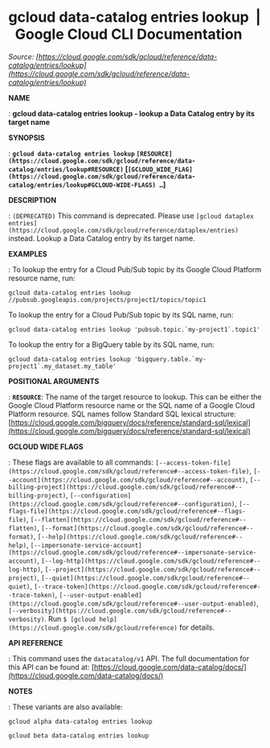 # gcloud data-catalog entries lookup  |  Google Cloud CLI Documentation

*Source: [https://cloud.google.com/sdk/gcloud/reference/data-catalog/entries/lookup](https://cloud.google.com/sdk/gcloud/reference/data-catalog/entries/lookup)*

**NAME**

: **gcloud data-catalog entries lookup - lookup a Data Catalog entry by its target name**

**SYNOPSIS**

: **`gcloud data-catalog entries lookup` `[RESOURCE](https://cloud.google.com/sdk/gcloud/reference/data-catalog/entries/lookup#RESOURCE)` [`[GCLOUD_WIDE_FLAG](https://cloud.google.com/sdk/gcloud/reference/data-catalog/entries/lookup#GCLOUD-WIDE-FLAGS) …`]**

**DESCRIPTION**

: `(DEPRECATED)` This command is deprecated. Please use `[gcloud dataplex entries](https://cloud.google.com/sdk/gcloud/reference/dataplex/entries)`
instead.
Lookup a Data Catalog entry by its target name.

**EXAMPLES**

: To lookup the entry for a Cloud Pub/Sub topic by its Google Cloud Platform
resource name, run:

```
gcloud data-catalog entries lookup //pubsub.googleapis.com/projects/project1/topics/topic1
```

To lookup the entry for a Cloud Pub/Sub topic by its SQL name, run:

```
gcloud data-catalog entries lookup 'pubsub.topic.`my-project1`.topic1'
```

To lookup the entry for a BigQuery table by its SQL name, run:

```
gcloud data-catalog entries lookup 'bigquery.table.`my-project1`.my_dataset.my_table'
```

**POSITIONAL ARGUMENTS**

: **`RESOURCE`**:
The name of the target resource to lookup. This can be either the Google Cloud
Platform resource name or the SQL name of a Google Cloud Platform resource. SQL
names follow Standard SQL lexical structure: [https://cloud.google.com/bigquery/docs/reference/standard-sql/lexical](https://cloud.google.com/bigquery/docs/reference/standard-sql/lexical)

**GCLOUD WIDE FLAGS**

: These flags are available to all commands: `[--access-token-file](https://cloud.google.com/sdk/gcloud/reference#--access-token-file)`,
`[--account](https://cloud.google.com/sdk/gcloud/reference#--account)`, `[--billing-project](https://cloud.google.com/sdk/gcloud/reference#--billing-project)`,
`[--configuration](https://cloud.google.com/sdk/gcloud/reference#--configuration)`,
`[--flags-file](https://cloud.google.com/sdk/gcloud/reference#--flags-file)`,
`[--flatten](https://cloud.google.com/sdk/gcloud/reference#--flatten)`, `[--format](https://cloud.google.com/sdk/gcloud/reference#--format)`, `[--help](https://cloud.google.com/sdk/gcloud/reference#--help)`, `[--impersonate-service-account](https://cloud.google.com/sdk/gcloud/reference#--impersonate-service-account)`,
`[--log-http](https://cloud.google.com/sdk/gcloud/reference#--log-http)`,
`[--project](https://cloud.google.com/sdk/gcloud/reference#--project)`, `[--quiet](https://cloud.google.com/sdk/gcloud/reference#--quiet)`, `[--trace-token](https://cloud.google.com/sdk/gcloud/reference#--trace-token)`, `[--user-output-enabled](https://cloud.google.com/sdk/gcloud/reference#--user-output-enabled)`,
`[--verbosity](https://cloud.google.com/sdk/gcloud/reference#--verbosity)`.
Run `$ [gcloud help](https://cloud.google.com/sdk/gcloud/reference)` for details.

**API REFERENCE**

: This command uses the `datacatalog/v1` API. The full documentation
for this API can be found at: [https://cloud.google.com/data-catalog/docs/](https://cloud.google.com/data-catalog/docs/)

**NOTES**

: These variants are also available:

```
gcloud alpha data-catalog entries lookup
```

```
gcloud beta data-catalog entries lookup
```